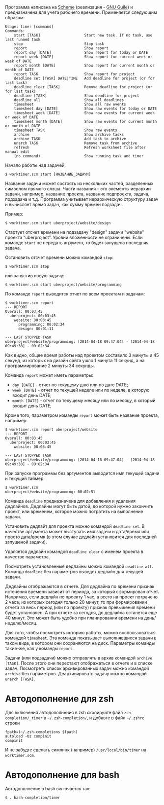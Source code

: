 Программа написана на [Scheme](http://www.schemers.org/) (реализация -
[GNU Guile](http://www.gnu.org/software/guile/)) и предназначена для
учета рабочего времени. Применяется следующим образом:

    Usage: timer [command]
    Commands:
        start [TASK]                    Start new task. If no task, use last runned task
        stop                            Stop task
        report                          Show report
        report day [DATE]               Show report for today or DATE
        report week [DATE]              Show report for current week or week of DATE
        report month [DATE]             Show report for current month or month of DATE
        report TASK                     Show report for project
        deadline set [TASK] DATE|TIME   Add deadline for project (or for last task)
        deadline clear [TASK]           Remove deadline for project (or for last task)
        deadline [TASK]                 Show deadline for project
        deadline all                    Show all deadlines
        timesheet                       Show all raw events
        timesheet day [DATE]            Show raw events for today or DATE
        timesheet week [DATE]           Show raw events for current week or week of DATE
        timesheet month [DATE]          Show raw events for current month or month of DATE
        timesheet TASK                  Show raw events
        archive                         Show archive tasks
        archive TASK                    Add task to archive
        unarch TASK                     Remove task from archive
        refresh                         Refresh worksheet file after manual edit
        (no command)                    Show running task and timer

Начало работы над задачей:

    $ worktimer.scm start [НАЗВАНИЕ_ЗАДАЧИ]

Название задачи может состоять из нескольких частей, разделенных символом
прямого слэша. Части названия - это элементы иерархии задачи, например, название
проекта, название подпроекта, задача, подзадача и т.д. Программа учитывает
иерархическую структуру задач и вычисляет время задач, как сумму времен
подзадач.

Пример:

    $ worktimer.scm start uberproject/website/design

Стартует отсчет времени на подзадачу "design" задачи "website" проекта
"uberproject". Уровни вложенности не ограничены.  Если команде `start` не
передать агрумент, то будет запущена последняя задача.

Остановить отсчет времени можно командой `stop`:

    $ worktimer.scm stop

или запустив новую задачу:

    $ worktimer.scm start uberproject/website/programming

По команде `report` выводится отчет по всем проектам и задачам:

    $ worktimer.scm report
    --- REPORT
    Overall: 00:03:45
      uberproject: 00:03:45
        website: 00:03:45
          programming: 00:02:34
          design: 00:01:11

    --- LAST STOPPED TASK
    uberproject/website/programming: [2014-04-18 09:47:04] - [2014-04-18 09:49:38] - 00:02:34

Как видно, общее время работы над проектом составило 3 минуты и 45 секунд, из
которых на дизайн сайта ушло 1 минута 11 секунд, а на программирование 2 минуты
34 секунды.

Команда `report` может иметь параметры:

-   `day [DATE]` - отчет по текущему дню или по дате DATE;
-   `week [DATE]` - отчет по текущей неделе или по неделе, в которую входит день
    DATE;
-   `month [DATE]` - отчет по текущему месяцу или по месяцу, в который входит день
    DATE;

Кроме того, параметром команды `report` может быть название проекта, например:

    $ worktimer.scm report uberproject/website
    --- REPORT
    Overall: 00:03:45
      uberproject: 00:03:45
        website: 00:03:45

    --- LAST STOPPED TASK
    uberproject/website/programming: [2014-04-18 09:47:04] - [2014-04-18 09:49:38] - 00:02:34

При запуске программы без аргументов выводится имя текущей задачи и текущий
таймер:

    $ worktimer.scm
    uberproject/website/programming: 00:02:51

Команда `deadline` предназначена для добавления и удаления дедлайнов. Дедлайны
могут быть датой, до которой нужно закончить проект, или временем, которое можно
потратить на выполнение задачи.

Установить дедлайт для проекта можно командой `deadline set`. В качестве
аргумента может выступать имя задачи и дата/время или просто дата/время (в этом
случае дедлайн установится для последней запущеной задачи).

Удаляется дедлайн командой `deadline clear` с именем проекта в качестве
параметра.

Посмотреть установленные дедлайны можно командой `deadline all`. Команда `deadline`
без параметров выведет дедлайн для текущей задачи.

Дедлайны отображаются в отчете. Для дедлайна по времени признак истечения
времени зависит от периода, за который сформирован отчет. Например, если дедлайн
по проекту 1 час, а всего на проект потрачено 2 часа, из которых сегодня только
20 минут, то при формировании отчета за весь период (или по проекту) признак
превышения времени будет установлен. А при отчете за сегодня, до дедлайна
останется еще 40 минут. Это может быть удобно при планировании времени на
день/неделю/месяц.

Для того, чтобы посмотреть историю работы, можно воспользоваться командой
`timesheet`. Эта команда показывает выполнявшиеся задачи в таком виде, в котором
они сохраняются на диск. Параметры команды такие-же, как у команды `report`.

Задачи (или подзадачи) можно отправлять в архив командой `archive [TASK]`. После этого
они перестают отображаться в отчете и в списке задач. Посмотреть список
архивированных задач можно командой `archive` без параметров. Деархивировать
задачу можно командой `unarch [TASK]`.

# Автодополнение для zsh

Для включения автодополнения в zsh скопируйте файл `zsh-completion/_timer` в
`~/.zsh-completion/`, и добавте в файл `~/.zshrc` строки

    fpath=(~/.zsh-completions $fpath)
    autoload -Uz compinit
    compinit

И не забудте сделать симлинк (например) `/usr/local/bin/timer` на `worktimer.scm`.

# Автодополнение для bash

Автодополнение в bash включается так:

    $ . bash-completion/timer
